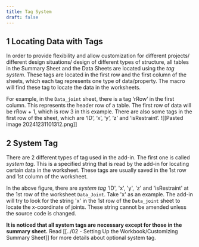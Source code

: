 ```yaml
---
title: Tag System
draft: false
---
```

## 1	Locating Data with Tags
In order to provide flexibility and allow customization for different projects/ different design situations/ design of different types of structure, all tables in the Summary Sheet and the Data Sheets are located using the *tag system*. These tags are located in the first row and the first column of the sheets, which each tag represents one type of data/property. The macro will find these tag to locate the data in the worksheets.

For example, in the `Data_joint` sheet, there is a tag ‘rRow’ in the first column. This represents the header row of a table. The first row of data will be rRow + 1, which is row 3 in this example. There are also some tags in the first row of the sheet, which are ‘ID’, ‘x’, ‘y’, ‘z’ and ‘isRestraint’.
![[Pasted image 20241231101312.png]]


## 2	System Tag
There are 2 different types of tag used in the add-in. The first one is called *system tag*. This is a specified string that is read by the add-in for locating certain data in the worksheet.  These tags are usually saved in the 1st row and 1st column of the worksheet. 

In the above figure, there are *system tag* 'ID', 'x', 'y', 'z' and 'isRestraint' at the 1st row of the worksheet `Data_Joint`. Take 'x' as an example. The add-in will try to look for the string 'x' in the 1st row of the `Data_joint` sheet to locate the x-coordinate of joints. These string cannot be amended unless the source code is changed. 

**It is noticed that all system tags are necessary except  for those in the summary sheet.** Read [[../02 - Setting Up the Workbook/Customizing Summary Sheet]] for more details about optional system tag.

